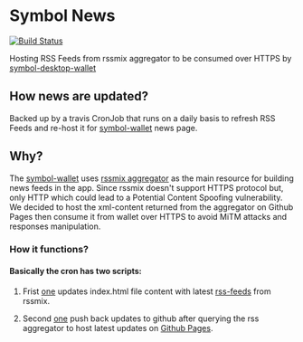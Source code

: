 # Symbol News

[![Build Status](https://api.travis-ci.com/symbol/symbol-rss-feeds.png?branch=main)](https://travis-ci.com/symbol/symbol-rss-feeds)

Hosting RSS Feeds from rssmix aggregator to be consumed over HTTPS by [symbol-desktop-wallet](https://github.com/nemgrouplimited/symbol-desktop-wallet)

## How news are updated?

Backed up by a travis CronJob that runs on a daily basis to refresh RSS Feeds and re-host it for [symbol-wallet](https://github.com/nemgrouplimited/symbol-desktop-wallet) news page.

## Why?

The [symbol-wallet](https://github.com/nemgrouplimited/symbol-desktop-wallet) uses [rssmix aggregator](http://www.rssmix.com/) as the main resource for building news feeds in the app. Since rssmix doesn't support HTTPS protocol but, only HTTP which could lead to a Potential Content Spoofing vulnerability. We decided to host the xml-content returned from the aggregator on Github Pages then consume it from wallet over HTTPS to avoid MiTM attacks and responses manipulation.

### How it functions?

#### Basically the cron has two scripts:

1. Frist [one](https://github.com/symbol/symbol-rss-feeds/blob/main/scripts/updateNews.sh) updates index.html file content with latest [rss-feeds](http://rssmix.com/u/11801188/rss.xml) from rssmix.

2. Second [one](https://github.com/symbol/symbol-rss-feeds/blob/main/scripts/push.sh) push back updates to github after querying the rss aggregator to host latest updates on [Github Pages](https://symbol.github.io/symbol-rss-feeds/).
